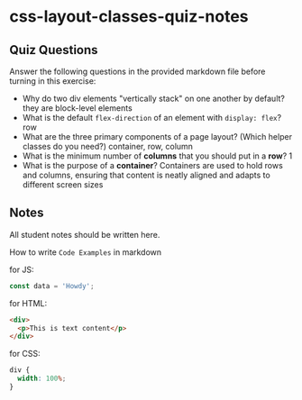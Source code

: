 # css-layout-classes-quiz-notes

## Quiz Questions

Answer the following questions in the provided markdown file before turning in this exercise:

- Why do two div elements "vertically stack" on one another by default?
  they are block-level elements
- What is the default `flex-direction` of an element with `display: flex`?
  row
- What are the three primary components of a page layout? (Which helper classes do you need?)
  container, row, column
- What is the minimum number of **columns** that you should put in a **row**?
  1
- What is the purpose of a **container**?
  Containers are used to hold rows and columns, ensuring that content is neatly aligned and adapts to different screen sizes

## Notes

All student notes should be written here.

How to write `Code Examples` in markdown

for JS:

```javascript
const data = 'Howdy';
```

for HTML:

```html
<div>
  <p>This is text content</p>
</div>
```

for CSS:

```css
div {
  width: 100%;
}
```
